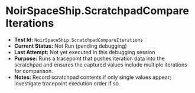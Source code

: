 # NoirSpaceShip.ScratchpadCompareIterations

- **Test Id:** `NoirSpaceShip.ScratchpadCompareIterations`
- **Current Status:** Not Run (pending debugging)
- **Last Attempt:** Not yet executed in this debugging session
- **Purpose:** Runs a tracepoint that pushes iteration data into the scratchpad and ensures the captured values include multiple iterations for comparison.
- **Notes:** Record scratchpad contents if only single values appear; investigate tracepoint execution order if so.
